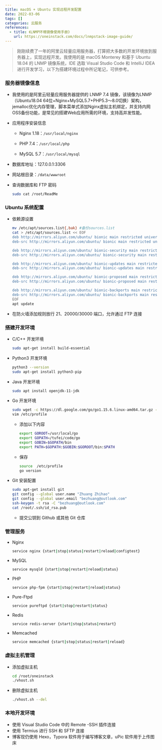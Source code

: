 ```yaml
---
title: macOS + Ubuntu 实现远程开发配置
date: 2022-03-06
tags: []
categories: 云服务
references:
  - title: 《LNMP环境镜像使用手册》
    url: https://oneinstack.com/docs/lnmpstack-image-guide/
---
```


> 刚刚续费了一年的阿里云轻量应用服务器，打算把大多数的开发环境放到服务器上，实现远程开发。我使用的是 macOS Monterey 和基于 Ubuntu 18.04 的 LNMP 镜像系统，IDE 选取 Visual Studio Code 和 IntelliJ IDEA 进行开发学习，以下为搭建环境过程中所记笔记，可供参考。

<!--more-->

### 服务器镜像信息

- 我使用的是阿里云轻量应用服务器提供的 LNMP 7.4 镜像，该镜像为LNMP（Ubuntu18.04 64位+Nginx+MySQL5.7+PHP5.3～8.0切换）架构，jemalloc优化内存管理，脚本菜单式添加Nginx虚拟主机绑定，并支持内网OSS备份功能，是常见的搭建Web应用所需的环境，支持高并发性能。

- 应用程序安装信息

  - Nginx 1.18：`/usr/local/nginx`

  - PHP 7.4：`/usr/local/php`
  - MySQL 5.7：`/usr/local/mysql`

- 数据库地址：127.0.0.1:3306 

- 网站根目录：`/data/wwwroot`

- 查询数据库和 FTP 密码

  ```bash
  sudo cat /root/ReadMe
  ```

### Ubuntu 系统配置

- 依赖源设置

  ```bash
  mv /etc/apt/sources.list{,bak} #备份sources.list
  cat > /etc/apt/sources.list << EOF
  deb http://mirrors.aliyun.com/ubuntu/ bionic main restricted universe multiverse
  deb-src http://mirrors.aliyun.com/ubuntu/ bionic main restricted universe multiverse
  
  deb http://mirrors.aliyun.com/ubuntu/ bionic-security main restricted universe multiverse
  deb-src http://mirrors.aliyun.com/ubuntu/ bionic-security main restricted universe multiverse
  
  deb http://mirrors.aliyun.com/ubuntu/ bionic-updates main restricted universe multiverse
  deb-src http://mirrors.aliyun.com/ubuntu/ bionic-updates main restricted universe multiverse
  
  deb http://mirrors.aliyun.com/ubuntu/ bionic-proposed main restricted universe multiverse
  deb-src http://mirrors.aliyun.com/ubuntu/ bionic-proposed main restricted universe multiverse
  
  deb http://mirrors.aliyun.com/ubuntu/ bionic-backports main restricted universe multiverse
  deb-src http://mirrors.aliyun.com/ubuntu/ bionic-backports main restricted universe multiverse
  EOF
  apt update
  ```

- 在防火墙添加规则放行 21、20000/30000 端口，允许通过 FTP 连接

### 搭建开发环境

- C/C++ 开发环境

  ```bash
  sudo apt-get install build-essential
  ```

- Python3 开发环境

  ```bash
  python3 --version  
  sudo apt-get install python3-pip
  ```

- Java 开发环境

  ```bash
  sudo apt install openjdk-11-jdk
  ```

- Go 开发环境

  ```bash
  sudo wget -c https://dl.google.com/go/go1.15.6.linux-amd64.tar.gz -O - | sudo tar -xz -C /usr/local
  vim /etc/profile
  ```

  - 添加以下内容

    ```bash
    export GOROOT=/usr/local/go
    export GOPATH=/tufei/code/go
    export GOBIN=$GOPATH/bin
    export PATH=$GOPATH:$GOBIN:$GOROOT/bin:$PATH
    ```

  - 保存

    ```bash
    source  /etc/profile
    go version
    ```

- Git 安装配置

  ```bash
  sudo apt-get install git
  git config --global user.name "Zhuang Zhihao"
  git config --global user.email "bezhuang@outlook.com"
  ssh-keygen -t rsa -C "bezhuang@outlook.com"
  cat /root/.ssh/id_rsa.pub
  ```

  - 提交公钥到 Github 或其他 Git 仓库

### 管理服务

- Nginx

  ```bash
  service nginx {start|stop|status|restart|reload|configtest}
  ```

- MySQL

  ```bash
  service mysqld {start|stop|restart|reload|status}
  ```

- PHP

  ```bash
  service php-fpm {start|stop|restart|reload|status}
  ```

- Pure-Ftpd

  ```bash
  service pureftpd {start|stop|restart|status}
  ```

- Redis

  ```bash
  service redis-server {start|stop|status|restart}
  ```

- Memcached

  ```bash
  service memcached {start|stop|status|restart|reload}
  ```

### 虚拟主机管理

- 添加虚拟主机

  ```bash
  cd /root/oneinstack
  ./vhost.sh
  ```

- 删除虚拟主机

  ```bash
  ./vhost.sh --del
  ```

### 本地开发环境

- 使用 Visual Studio Code 中的 Remote -SSH 插件连接
- 使用 Termius 进行 SSH 和 SFTP 连接
- 博客现仍使用 Hexo，Typora 软件用于编写博客文章，uPic 软件用于上传图床
